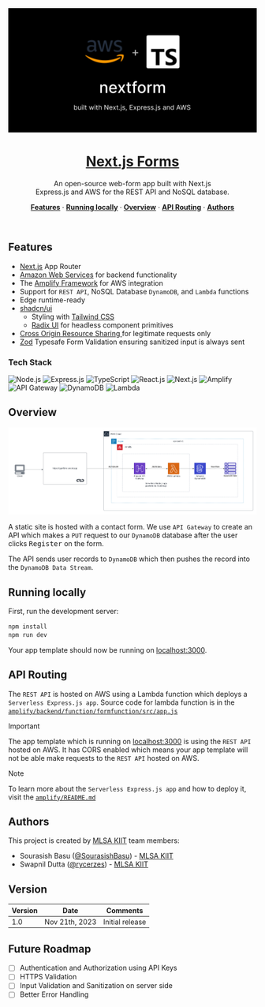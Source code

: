 <a href="https://nextf0rm.vercel.app/">
  <img alt="Next.js 13 and Express.JS" src="./assets/banner.svg">
  <h1 align="center">Next.js Forms</h1>
</a>

<p align="center">
  An open-source web-form app built with Next.js<br>
  Express.js and AWS for the REST API and NoSQL database.
</p>

<p align="center">
  <a href="#features"><strong>Features</strong></a> ·
  <a href="#running-locally"><strong>Running locally</strong></a> ·
  <a href="#overview"><strong>Overview</strong></a> ·
  <a href="#api-routing"><strong>API Routing</strong></a> ·
  <a href="#authors"><strong>Authors</strong></a>
</p>
<br/>

## Features

- [Next.js](https://nextjs.org) App Router
- [Amazon Web Services](https://docs.aws.amazon.com/) for backend functionality
- The [Amplify Framework](https://docs.amplify.aws/) for AWS integration
- Support for `REST API`, NoSQL Database `DynamoDB`, and `Lambda` functions
- Edge runtime-ready
- [shadcn/ui](https://ui.shadcn.com)
  - Styling with [Tailwind CSS](https://tailwindcss.com)
  - [Radix UI](https://radix-ui.com) for headless component primitives
- [Cross Origin Resource Sharing ](https://aws.amazon.com/what-is/cross-origin-resource-sharing) for legitimate requests only
- [Zod](https://zod.dev) Typesafe Form Validation ensuring sanitized input is always sent

### Tech Stack
![Node.js](https://img.shields.io/badge/Node.js-43853D?style=for-the-badge&logo=nodedotjs&logoColor=white)
![Express.js](https://img.shields.io/badge/Express.js-white?style=for-the-badge&logo=express&logoColor=black)
![TypeScript](https://img.shields.io/badge/TypeScript-007ACC?style=for-the-badge&logo=typescript&logoColor=white)
![React.js](https://img.shields.io/badge/React.js-20232A?style=for-the-badge&logo=react&logoColor=61DAFB)
![Next.js](https://img.shields.io/badge/Next.js-000000?style=for-the-badge&logo=nextdotjs&logoColor=white)
![Amplify](https://img.shields.io/badge/Amplify-fc3f05?style=for-the-badge&logo=aws-amplify&logoColor=white)
![API Gateway](https://img.shields.io/badge/API%20Gateway-8A2BE2?style=for-the-badge&logo=amazon-api-gateway&logoColor=white)
![DynamoDB](https://img.shields.io/badge/DynamoDB-2d2dba?style=for-the-badge&logo=amazon-dynamodb&logoColor=white)
![Lambda](https://img.shields.io/badge/Lambda-FF9900?style=for-the-badge&logo=aws-lambda&logoColor=white)

## Overview
<img alt="AWS Architecture" src="./assets/architecture-overview.png">

A static site is hosted with a contact form. We use `API Gateway` to create an API which makes a `PUT` request to our `DynamoDB` database after the user clicks <kbd>Register</kbd> on the form.

The API sends user records to `DynamoDB` which then pushes the record into the `DynamoDB Data Stream`.

## Running locally

First, run the development server:

```bash
npm install
npm run dev
```

Your app template should now be running on [localhost:3000](http://localhost:3000/).

## API Routing

The `REST API` is hosted on AWS using a Lambda function which deploys a `Serverless Express.js app`. Source code for lambda function is in the [`amplify/backend/function/formfunction/src/app.js`](./amplify/backend/function/formfunction/src/app.js)

> [!IMPORTANT]  
> The app template which is running on [localhost:3000](http://localhost:3000/) is using the `REST API` hosted on AWS. It has CORS enabled which means your app template will not be able make requests to the `REST API` hosted on AWS. 

> [!NOTE]
> To learn more about the `Serverless Express.js app` and how to deploy it, visit the [`amplify/README.md`](./amplify/README.md) 

## Authors

This project is created by [MLSA KIIT](https://mlsakiit.com) team members:

- Sourasish Basu ([@SourasishBasu](https://github.com/SourasishBasu)) - [MLSA KIIT](https://mlsakiit.com)
- Swapnil Dutta ([@rycerzes](https://github.com/rycerzes)) - [MLSA KIIT](https://mlsakiit.com)
## Version
| Version | Date          		| Comments        |
| ------- | ------------------- | --------------- |
| 1.0     | Nov 21th, 2023   | Initial release |

## Future Roadmap
- [ ] Authentication and Authorization using API Keys
- [ ] HTTPS Validation
- [ ] Input Validation and Sanitization on server side
- [ ] Better Error Handling